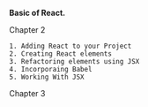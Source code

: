 **Basic of React.**

Chapter 2

    1. Adding React to your Project
    2. Creating React elements
    3. Refactoring elements using JSX
    4. Incorporaing Babel
    5. Working With JSX

Chapter 3
